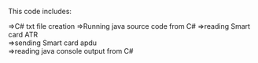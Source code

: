 This code includes:


=>C# txt file creation
=>Running java source code from C#
=>reading Smart card ATR  
=>sending Smart card apdu  
=>reading java console output from C#
